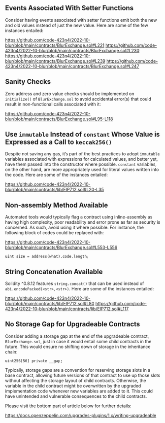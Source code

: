 ## Events Associated With Setter Functions
Consider having events associated with setter functions emit both the new and old values instead of just the new value. Here are some of the few instances entailed:

https://github.com/code-423n4/2022-10-blur/blob/main/contracts/BlurExchange.sol#L221
https://github.com/code-423n4/2022-10-blur/blob/main/contracts/BlurExchange.sol#L230
https://github.com/code-423n4/2022-10-blur/blob/main/contracts/BlurExchange.sol#L239
https://github.com/code-423n4/2022-10-blur/blob/main/contracts/BlurExchange.sol#L247

## Sanity Checks
Zero address and zero value checks should be implemented on `initialize()` of `BlurExchange.sol`  to avoid accidental error(s) that could result in non-functional calls associated with it:

https://github.com/code-423n4/2022-10-blur/blob/main/contracts/BlurExchange.sol#L95-L118

## Use `immutable` Instead of `constant` Whose Value is Expressed as a Call to `keccak256()`
Despite not saving any gas, it’s part of the best practices to adopt `immutable` variables associated with expressions for calculated values, and better yet, have them passed into the constructor where possible. `constant` variables, on the other hand, are more appropriately used for literal values written into the code. Here are some of the instances entailed:

https://github.com/code-423n4/2022-10-blur/blob/main/contracts/lib/EIP712.sol#L20-L35

## Non-assembly Method Available
Automated tools would typically flag a contract using inline-assembly as having high complexity, poor readability and error prone as far as security is concerned. As such, avoid using it where possible. For instance, the following block of codes could be replaced with:

https://github.com/code-423n4/2022-10-blur/blob/main/contracts/BlurExchange.sol#L553-L556

```
uint size = address(what).code.length;
```
## String Concatenation Available
Solidity ^0.8.12 features `string.concat()` that can be used instead of `abi.encodePacked(<str>,<str>)`. Here are some of the instances entailed:

https://github.com/code-423n4/2022-10-blur/blob/main/contracts/lib/EIP712.sol#L80
https://github.com/code-423n4/2022-10-blur/blob/main/contracts/lib/EIP712.sol#L117

## No Storage Gap for Upgradeable Contracts
Consider adding a storage gap at the end of the upgradeable contract, `BlurExchange.sol`, just in case it would entail some child contracts in the future. This would ensure no shifting down of storage in the inheritance chain:

```
uint256[50] private __gap;
``` 

Typically, storage gaps are a convention for reserving storage slots in a base contract, allowing future versions of that contract to use up those slots without affecting the storage layout of child contracts. Otherwise, the variable in the child contract might be overwritten by the upgraded implementation code whenever new variables are added to it. This could have unintended and vulnerable consequences to the child contracts.

Please visit the bottom part of article below for further details: 

https://docs.openzeppelin.com/upgrades-plugins/1.x/writing-upgradeable